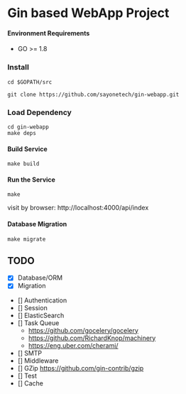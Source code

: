 # Gin based  WebApp Project


#### Environment Requirements

- GO >= 1.8

### Install

```
cd $GOPATH/src

git clone https://github.com/sayonetech/gin-webapp.git

```
### Load Dependency

```
cd gin-webapp
make deps
```

#### Build Service
```
make build
```

#### Run the Service
```
make
```

visit by browser: http://localhost:4000/api/index

#### Database Migration
```
make migrate
```
## TODO

- [x] Database/ORM
- [x] Migration
- [] Authentication
- [] Session
- [] ElasticSearch
- [] Task Queue
  - https://github.com/gocelery/gocelery
  - https://github.com/RichardKnop/machinery
  - https://eng.uber.com/cherami/
- [] SMTP
- [] Middleware
- [] GZip https://github.com/gin-contrib/gzip
- [] Test
- [] Cache
